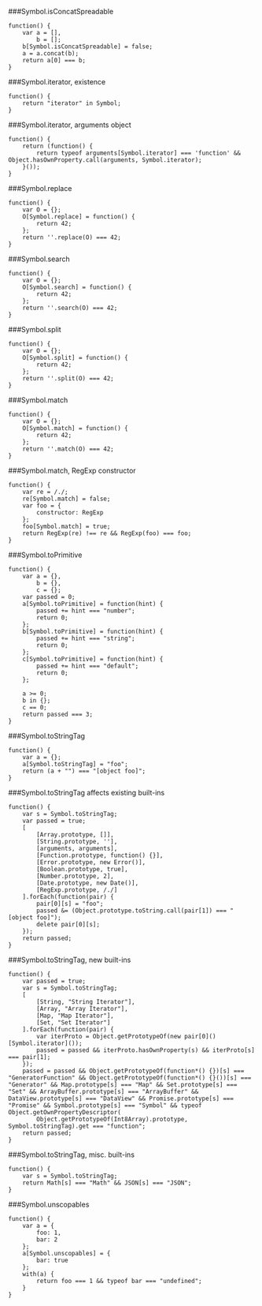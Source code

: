 ###Symbol.isConcatSpreadable
          
```
function() {
    var a = [],
        b = [];
    b[Symbol.isConcatSpreadable] = false;
    a = a.concat(b);
    return a[0] === b;
}
```
###Symbol.iterator, existence
          
```
function() {
    return "iterator" in Symbol;
}
```
###Symbol.iterator, arguments object
          
```
function() {
    return (function() {
        return typeof arguments[Symbol.iterator] === 'function' && Object.hasOwnProperty.call(arguments, Symbol.iterator);
    }());
}
```
###Symbol.replace
          
```
function() {
    var O = {};
    O[Symbol.replace] = function() {
        return 42;
    };
    return ''.replace(O) === 42;
}
```
###Symbol.search
          
```
function() {
    var O = {};
    O[Symbol.search] = function() {
        return 42;
    };
    return ''.search(O) === 42;
}
```
###Symbol.split
          
```
function() {
    var O = {};
    O[Symbol.split] = function() {
        return 42;
    };
    return ''.split(O) === 42;
}
```
###Symbol.match
          
```
function() {
    var O = {};
    O[Symbol.match] = function() {
        return 42;
    };
    return ''.match(O) === 42;
}
```
###Symbol.match, RegExp constructor
          
```
function() {
    var re = /./;
    re[Symbol.match] = false;
    var foo = {
        constructor: RegExp
    };
    foo[Symbol.match] = true;
    return RegExp(re) !== re && RegExp(foo) === foo;
}
```
###Symbol.toPrimitive
          
```
function() {
    var a = {},
        b = {},
        c = {};
    var passed = 0;
    a[Symbol.toPrimitive] = function(hint) {
        passed += hint === "number";
        return 0;
    };
    b[Symbol.toPrimitive] = function(hint) {
        passed += hint === "string";
        return 0;
    };
    c[Symbol.toPrimitive] = function(hint) {
        passed += hint === "default";
        return 0;
    };

    a >= 0;
    b in {};
    c == 0;
    return passed === 3;
}
```
###Symbol.toStringTag
          
```
function() {
    var a = {};
    a[Symbol.toStringTag] = "foo";
    return (a + "") === "[object foo]";
}
```
###Symbol.toStringTag affects existing built-ins
          
```
function() {
    var s = Symbol.toStringTag;
    var passed = true;
    [
        [Array.prototype, []],
        [String.prototype, ''],
        [arguments, arguments],
        [Function.prototype, function() {}],
        [Error.prototype, new Error()],
        [Boolean.prototype, true],
        [Number.prototype, 2],
        [Date.prototype, new Date()],
        [RegExp.prototype, /./]
    ].forEach(function(pair) {
        pair[0][s] = "foo";
        passed &= (Object.prototype.toString.call(pair[1]) === "[object foo]");
        delete pair[0][s];
    });
    return passed;
}
```
###Symbol.toStringTag, new built-ins
          
```
function() {
    var passed = true;
    var s = Symbol.toStringTag;
    [
        [String, "String Iterator"],
        [Array, "Array Iterator"],
        [Map, "Map Iterator"],
        [Set, "Set Iterator"]
    ].forEach(function(pair) {
        var iterProto = Object.getPrototypeOf(new pair[0]()[Symbol.iterator]());
        passed = passed && iterProto.hasOwnProperty(s) && iterProto[s] === pair[1];
    });
    passed = passed && Object.getPrototypeOf(function*() {})[s] === "GeneratorFunction" && Object.getPrototypeOf(function*() {}())[s] === "Generator" && Map.prototype[s] === "Map" && Set.prototype[s] === "Set" && ArrayBuffer.prototype[s] === "ArrayBuffer" && DataView.prototype[s] === "DataView" && Promise.prototype[s] === "Promise" && Symbol.prototype[s] === "Symbol" && typeof Object.getOwnPropertyDescriptor(
        Object.getPrototypeOf(Int8Array).prototype, Symbol.toStringTag).get === "function";
    return passed;
}
```
###Symbol.toStringTag, misc. built-ins
          
```
function() {
    var s = Symbol.toStringTag;
    return Math[s] === "Math" && JSON[s] === "JSON";
}
```
###Symbol.unscopables
          
```
function() {
    var a = {
        foo: 1,
        bar: 2
    };
    a[Symbol.unscopables] = {
        bar: true
    };
    with(a) {
        return foo === 1 && typeof bar === "undefined";
    }
}
```
